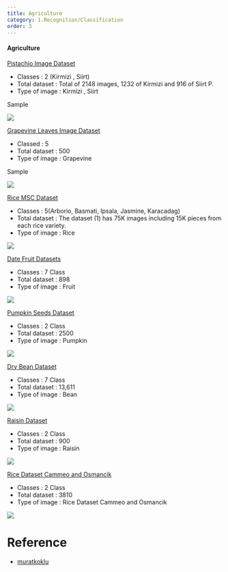 ```yaml
---
title: Agriculture
category: 1.Recognition/Classification
order: 3
---
```


#### Agriculture


[Pistachio Image Dataset](https://www.muratkoklu.com/datasets/)
- Classes : 2 (Kirmizi , Siirt)
- Total dataset : Total of 2148 images, 1232 of Kirmizi and 916 of Siirt P.
- Type of image : Kirmizi , Siirt

Sample

<!-- The grid: four columns -->

<img class="zoom" src="https://static.tildacdn.com/tild3962-3531-4334-a462-353964643932/pistachios.jpg" >



[Grapevine Leaves Image Dataset](https://www.muratkoklu.com/datasets/)

- Classed : 5 
- Total dataset : 500
- Type of image : Grapevine

Sample


<!-- The grid: four columns -->

<img class="zoom" src="https://www.researchgate.net/publication/348892763/figure/fig2/AS:994416487587843@1614098774908/Example-of-grapevine-leaves-belonging-to-different-classes-a-Esca-disease-b-healthy_Q640.jpg" >
  


[Rice MSC Dataset](https://www.muratkoklu.com/datasets/)
- Classes : 5(Arborio, Basmati, Ipsala, Jasmine, Karacadag)
- Total dataset : The dataset (1) has 75K images including 15K pieces from each rice variety. 
- Type of image : Rice 

<img class="zoom" src="https://storage.googleapis.com/kaggle-datasets-images/2048990/3399077/c6d2335b5377a14b46be6b9217b58746/dataset-card.jpg?t=2022-04-03-01-39-26" >


[Date Fruit Datasets](https://www.muratkoklu.com/datasets/)
- Classes : 7 Class
- Total dataset : 898
- Type of image : Fruit 

<img class="zoom" src="https://storage.googleapis.com/kaggle-datasets-images/2049845/3400552/7ea4cce54ee9f92170cf7e4dfcb72394/dataset-cover.jpg?t=2022-04-03-09-30-05" >


[Pumpkin Seeds Dataset](https://www.muratkoklu.com/datasets/)
- Classes : 2 Class
- Total dataset : 2500
- Type of image : Pumpkin



<img class="zoom" src="https://storage.googleapis.com/kaggle-datasets-images/2033872/3372851/b0478974098c71f3ec1198679f8279b3/dataset-card.jpg?t=2022-03-28-18-35-34" >



[Dry Bean Dataset](https://www.muratkoklu.com/datasets/)
- Classes : 7 Class
- Total dataset : 13,611
- Type of image : Bean


<img class="zoom" src="https://ars.els-cdn.com/content/image/1-s2.0-S0168169919311573-gr3.jpg" >



[Raisin Dataset](https://www.muratkoklu.com/datasets/)
- Classes : 2 Class
- Total dataset : 900
- Type of image : Raisin


<img class="zoom" src="https://storage.googleapis.com/kaggle-datasets-images/2048906/3398924/7a46d6d73d297ca54a197279179826b2/dataset-card.jpg?t=2022-04-03-00-26-13" >



[Rice Dataset Cammeo and Osmancik](https://www.muratkoklu.com/datasets/)
- Classes : 2 Class
- Total dataset : 3810
- Type of image : Rice Dataset Cammeo and Osmancik


<img class="zoom" src="https://production-media.paperswithcode.com/datasets/34f23a2e-9281-475f-bf4a-10cc4c1fd9e8.jpg" >






# Reference

* [muratkoklu](https://www.muratkoklu.com/datasets/)